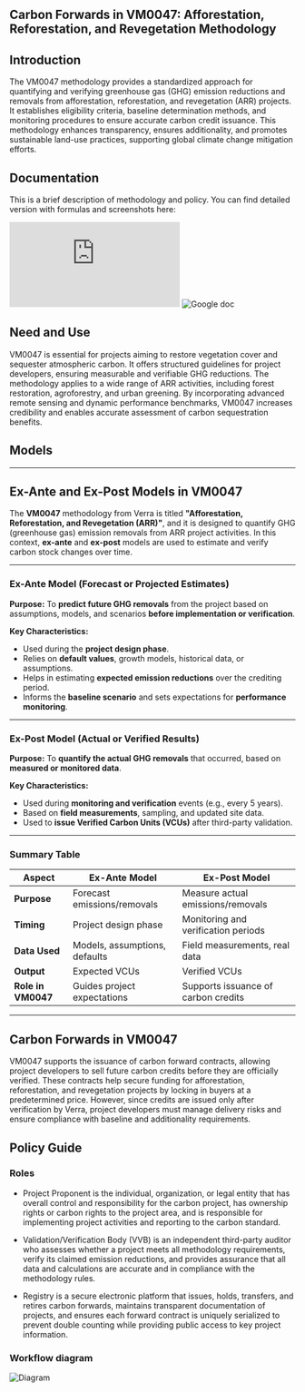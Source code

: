 ## Carbon Forwards in VM0047: Afforestation, Reforestation, and Revegetation Methodology

## Introduction
The VM0047 methodology provides a standardized approach for quantifying and verifying greenhouse gas (GHG) emission reductions and removals from afforestation, reforestation, and revegetation (ARR) projects. It establishes eligibility criteria, baseline determination methods, and monitoring procedures to ensure accurate carbon credit issuance. This methodology enhances transparency, ensures additionality, and promotes sustainable land-use practices, supporting global climate change mitigation efforts.

## Documentation

This is a brief description of methodology and policy. You can find detailed version with formulas and screenshots here:

![PDF version](https://evercity-public.s3.eu-central-1.amazonaws.com/public/VM0047+guardian+userflow+description.pdf)
![Google doc](https://docs.google.com/document/d/1WnAN0Ky8IFssgpUe3_P22eK6_h2Wel1TGhxVctazC_c/edit?usp=drivesdk)

## Need and Use
VM0047 is essential for projects aiming to restore vegetation cover and sequester atmospheric carbon. It offers structured guidelines for project developers, ensuring measurable and verifiable GHG reductions. The methodology applies to a wide range of ARR activities, including forest restoration, agroforestry, and urban greening. By incorporating advanced remote sensing and dynamic performance benchmarks, VM0047 increases credibility and enables accurate assessment of carbon sequestration benefits.

## Models
---

## Ex-Ante and Ex-Post Models in VM0047

The **VM0047** methodology from Verra is titled **"Afforestation, Reforestation, and Revegetation (ARR)"**, and it is designed to quantify GHG (greenhouse gas) emission removals from ARR project activities. In this context, **ex-ante** and **ex-post** models are used to estimate and verify carbon stock changes over time.

---

### **Ex-Ante Model (Forecast or Projected Estimates)**

**Purpose:**
To **predict future GHG removals** from the project based on assumptions, models, and scenarios **before implementation or verification**.

**Key Characteristics:**

* Used during the **project design phase**.
* Relies on **default values**, growth models, historical data, or assumptions.
* Helps in estimating **expected emission reductions** over the crediting period.
* Informs the **baseline scenario** and sets expectations for **performance monitoring**.


---

### **Ex-Post Model (Actual or Verified Results)**

**Purpose:**
To **quantify the actual GHG removals** that occurred, based on **measured or monitored data**.

**Key Characteristics:**

* Used during **monitoring and verification** events (e.g., every 5 years).
* Based on **field measurements**, sampling, and updated site data.
* Used to **issue Verified Carbon Units (VCUs)** after third-party validation.

---

### **Summary Table**

| **Aspect**         | **Ex-Ante Model**             | **Ex-Post Model**                   |
| ------------------ | ----------------------------- | ----------------------------------- |
| **Purpose**        | Forecast emissions/removals   | Measure actual emissions/removals   |
| **Timing**         | Project design phase          | Monitoring and verification periods |
| **Data Used**      | Models, assumptions, defaults | Field measurements, real data       |
| **Output**         | Expected VCUs                 | Verified VCUs                       |
| **Role in VM0047** | Guides project expectations   | Supports issuance of carbon credits |

---


## Carbon Forwards in VM0047
VM0047 supports the issuance of carbon forward contracts, allowing project developers to sell future carbon credits before they are officially verified. These contracts help secure funding for afforestation, reforestation, and revegetation projects by locking in buyers at a predetermined price. However, since credits are issued only after verification by Verra, project developers must manage delivery risks and ensure compliance with baseline and additionality requirements.

## Policy Guide

### Roles

- Project Proponent is the individual, organization, or legal entity that has overall control and responsibility for the carbon project, has ownership rights or carbon rights to the project area, and is responsible for implementing project activities and reporting to the carbon standard.

- Validation/Verification Body (VVB) is an independent third-party auditor who assesses whether a project meets all methodology requirements, verify its claimed emission reductions, and provides assurance that all data and calculations are accurate and in compliance with the methodology rules.

- Registry is a secure electronic platform that issues, holds, transfers, and retires carbon forwards, maintains transparent documentation of projects, and ensures each forward contract is uniquely serialized to prevent double counting while providing public access to key project information.

### Workflow diagram

![Diagram](https://evercity-public.s3.eu-central-1.amazonaws.com/VM47+diagram.png)

